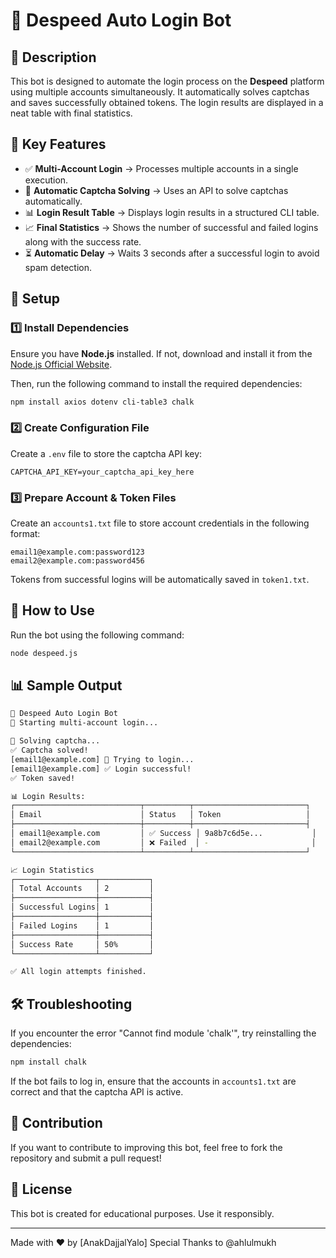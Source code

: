 # 🚀 Despeed Auto Login Bot

## 📌 Description
This bot is designed to automate the login process on the **Despeed** platform using multiple accounts simultaneously. It automatically solves captchas and saves successfully obtained tokens. The login results are displayed in a neat table with final statistics.

## 🎯 Key Features
- ✅ **Multi-Account Login** → Processes multiple accounts in a single execution.
- 🔄 **Automatic Captcha Solving** → Uses an API to solve captchas automatically.
- 📊 **Login Result Table** → Displays login results in a structured CLI table.
- 📈 **Final Statistics** → Shows the number of successful and failed logins along with the success rate.
- ⏳ **Automatic Delay** → Waits 3 seconds after a successful login to avoid spam detection.

## 📂 Setup
### 1️⃣ **Install Dependencies**
Ensure you have **Node.js** installed. If not, download and install it from the [Node.js Official Website](https://nodejs.org/).

Then, run the following command to install the required dependencies:
```bash
npm install axios dotenv cli-table3 chalk
```

### 2️⃣ **Create Configuration File**
Create a `.env` file to store the captcha API key:
```
CAPTCHA_API_KEY=your_captcha_api_key_here
```

### 3️⃣ **Prepare Account & Token Files**
Create an `accounts1.txt` file to store account credentials in the following format:
```
email1@example.com:password123
email2@example.com:password456
```
Tokens from successful logins will be automatically saved in `token1.txt`.

## 🚀 How to Use
Run the bot using the following command:
```bash
node despeed.js
```

## 📊 Sample Output
```bash
🚀 Despeed Auto Login Bot
🔄 Starting multi-account login...

🔄 Solving captcha...
✅ Captcha solved!
[email1@example.com] 🔄 Trying to login...
[email1@example.com] ✅ Login successful!
✅ Token saved!

📊 Login Results:
┌────────────────────────────┬──────────┬─────────────────────────┐
│ Email                      │ Status   │ Token                   │
├────────────────────────────┼──────────┼─────────────────────────┤
│ email1@example.com         │ ✅ Success │ 9a8b7c6d5e...           │
│ email2@example.com         │ ❌ Failed  │ -                       │
└────────────────────────────┴──────────┴─────────────────────────┘

📈 Login Statistics
┌──────────────────┬───────────┐
│ Total Accounts   │ 2         │
├──────────────────┼───────────┤
│ Successful Logins│ 1         │
├──────────────────┼───────────┤
│ Failed Logins    │ 1         │
├──────────────────┼───────────┤
│ Success Rate     │ 50%       │
└──────────────────┴───────────┘

✅ All login attempts finished.
```

## 🛠️ Troubleshooting
If you encounter the error "Cannot find module 'chalk'", try reinstalling the dependencies:
```bash
npm install chalk
```

If the bot fails to log in, ensure that the accounts in `accounts1.txt` are correct and that the captcha API is active.

## 🤝 Contribution
If you want to contribute to improving this bot, feel free to fork the repository and submit a pull request!

## 📜 License
This bot is created for educational purposes. Use it responsibly.

---
Made with ❤️ by [AnakDajjalYalo]
Special Thanks to @ahlulmukh
